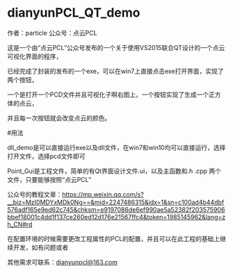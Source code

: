 # dianyunPCL_QT_demo

作者：particle
公众号：点云PCL


这是一个由“点云PCL”公众号发布的一个关于使用VS2015联合QT设计的一个点云可视化界面的程序，

已经完成了封装的发布的一个exe，可以在win7上直接点击exe打开界面，实现了两个按钮，

一个是打开一个PCD文件并且可视化子啊右图上，一个按钮实现了生成一个正方体的点云，

并且每一次按钮就会改变点云的颜色。

#用法

dll_demo是可以直接运行exe以及dll文件，在win7和win10均可以直接运行，选择打开文件，选择pcd文件即可

Point_Gui是工程文件，简单的有Qt界面设计文件.ui，以及主函数和.h  .cpp 两个文件，只要能够按照“点云PCL”

公众号的教程文章：https://mp.weixin.qq.com/s?__biz=MzI0MDYxMDk0Ng==&mid=2247486315&idx=1&sn=c100ad4b44dbf576adf165e9ed62c745&chksm=e9197086de6ef990ae5a52382f203575906bbef18001c4dd1f137ce260ed12d176e21567ffc4&token=1985145962&lang=zh_CN#rd

在配置环境的时候需要更改工程属性的PCL的配置，并且可以在此工程的基础上继续开发，如有问题或者

其他需求可联系：dianyunpcl@163.com 

